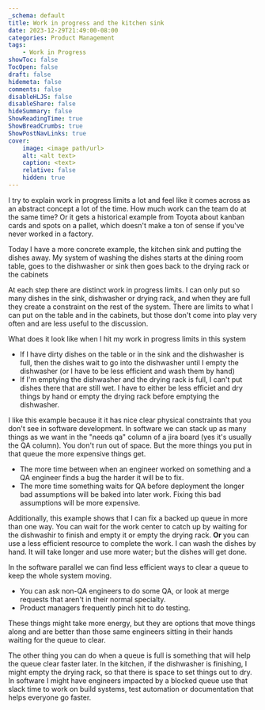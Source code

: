 ```yaml
---
_schema: default
title: Work in progress and the kitchen sink
date: 2023-12-29T21:49:00-08:00
categories: Product Management
tags:
    - Work in Progress
showToc: false
TocOpen: false
draft: false
hidemeta: false
comments: false
disableHLJS: false
disableShare: false
hideSummary: false
ShowReadingTime: true
ShowBreadCrumbs: true
ShowPostNavLinks: true
cover:
    image: <image path/url>
    alt: <alt text>
    caption: <text>
    relative: false
    hidden: true
---
```

I try to explain work in progress limits a lot and feel like it comes across as an abstract concept a lot of the time. How much work can the team do at the same time? Or it gets a historical example from Toyota about kanban cards and spots on a pallet, which doesn't make a ton of sense if you've never worked in a factory.

Today I have a more concrete example, the kitchen sink and putting the dishes away. My system of washing the dishes starts at the dining room table, goes to the dishwasher or sink then goes back to the drying rack or the cabinets

At each step there are distinct work in progress limits. I can only put so many dishes in the sink, dishwasher or drying rack, and when they are full they create a constraint on the rest of the system. There are limits to what I can put on the table and in the cabinets, but those don't come into play very often and are less useful to the discussion.

What does it look like when I hit my work in progress limits in this system

* If I have dirty dishes on the table or in the sink and the dishwasher is full, then the dishes wait to go into the dishwasher until I empty the dishwasher (or I have to be less efficient and wash them by hand)
* If I'm emptying the dishwasher and the drying rack is full, I can't put dishes there that are still wet. I have to either be less efficiet and dry things by hand or empty the drying rack before emptying the dishwasher.

I like this example because it it has nice clear physical constraints that you don't see in software development. In software we can stack up as many things as we want in the "needs qa" column of a jira board (yes it's usually the QA column). You don't run out of space. But the more things you put in that queue the more expensive things get.

* The more time between when an engineer worked on something and a QA engineer finds a bug the harder it will be to fix.
* The more time something waits for QA before deployment the longer bad assumptions will be baked into later work. Fixing this bad assumptions will be more expensive.

Additionally, this example shows that I can fix a backed up queue in more than one way. You can wait for the work center to catch up by waiting for the dishwashir to finish and empty it or empty the drying rack. **Or** you can use a less efficient resource to complete the work. I can wash the dishes by hand. It will take longer and use more water; but the dishes will get done.

In the software parallel we can find less efficient ways to clear a queue to keep the whole system moving.

* You can ask non-QA engineers to do some QA, or look at merge requests that aren't in their normal specialty.
* Product managers frequently pinch hit to do testing.

These things might take more energy, but they are options that move things along and are better than those same engineers sitting in their hands waiting for the queue to clear.

The other thing you can do when a queue is full is something that will help the queue clear faster later. In the kitchen, if the dishwasher is finishing, I might empty the drying rack, so that there is space to set things out to dry. In software I might have engineers impacted by a blocked queue use that slack time to work on build systems, test automation or documentation that helps everyone go faster.